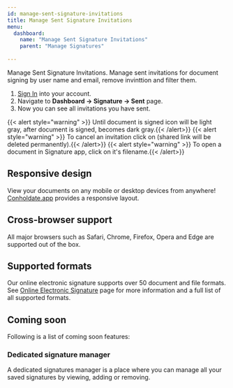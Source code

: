 ```yaml
---
id: manage-sent-signature-invitations
title: Manage Sent Signature Invitations
menu:
  dashboard:
    name: "Manage Sent Signature Invitations"   
    parent: "Manage Signatures"
   
---
```

Manage Sent Signature Invitations.
Manage sent invitations for document signing by user name and email, remove invinttion and filter them.

1. [Sign In](https://dashboard.conholdate.app/signin) into your account.
1. Navigate to **Dashboard -> Signature -> Sent** page.
1. Now you can see all invitations you have sent.

{{< alert style="warning" >}} Until document is signed <i class="fas fa-fingerprint"></i> icon will be light gray, after document is signed, <i class="fas fa-fingerprint"></i> becomes dark gray.{{< /alert>}}
{{< alert style="warning" >}} To cancel an invitation click on <i class="fas fa-trash"></i> (shared link will be deleted permanently).{{< /alert>}}
{{< alert style="warning" >}} To open a document in Signature app, click on it's filename.{{< /alert>}}


## Responsive design
View your documents on any mobile or desktop devices from anywhere! [Conholdate.app](https://conholdte.app) provides a responsive layout.

## Cross-browser support
All major browsers such as Safari, Chrome, Firefox, Opera and Edge are supported out of the box.

## Supported formats
Our online electronic signature supports over 50 document and file formats.
See [Online Electronic Signature](https://products.conholdate.app/signature) page for more information and a full list of all supported formats.

## Coming soon
Following is a list of coming soon features:

### Dedicated signature manager
A dedicated signatures manager is a place where you can manage all your saved signatures by viewing, adding or removing.